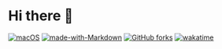 # Hi there 👋

[![macOS](https://svgshare.com/i/ZjP.svg)](https://svgshare.com/i/ZjP.svg)
[![made-with-Markdown](https://img.shields.io/badge/Made%20with-Markdown-1f425f.svg)](http://commonmark.org)
[![GitHub forks](https://img.shields.io/github/forks/Naereen/StrapDown.js.svg?style=social&label=Fork&maxAge=2592000)](https://GitHub.com/alexander-leitch/StrapDown.js/network/)
[![wakatime](https://wakatime.com/badge/user/87e17d75-04ac-4da7-8e0e-80ac899b9633.svg)](https://wakatime.com/@87e17d75-04ac-4da7-8e0e-80ac899b9633)

<!--

https://github.com/rzashakeri/beautify-github-profile/blob/master/readme.md

**alexander-leitch/alexander-leitch** is a ✨ _special_ ✨ repository because its `README.md` (this file) appears on your GitHub profile.

Here are some ideas to get you started:

- 🔭 I’m currently working on ...
- 🌱 I’m currently learning ...
- 👯 I’m looking to collaborate on ...
- 🤔 I’m looking for help with ...
- 💬 Ask me about ...
- 📫 How to reach me: ...
- 😄 Pronouns: ...
- ⚡ Fun fact: ...
-->
